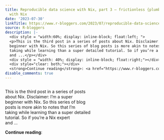 ```yaml
---
title: Reproducible data science with Nix, part 3 — frictionless {plumber} api deployments
  with Nix
date: '2023-07-30'
linkTitle: https://www.r-bloggers.com/2023/07/reproducible-data-science-with-nix-part-3-frictionless-plumber-api-deployments-with-nix/
source: R-bloggers
description: |-
  <div style = "width:60%; display: inline-block; float:left; ">
  <p>This is the third post in a series of posts about Nix. Disclaimer: I’m a super<br />
  beginner with Nix. So this series of blog posts is more akin to notes that I’m<br />
  taking while learning than a super detailed tutorial. So if you’re a Nix expert<br />
  and ...</p></div>
  <div style = "width: 40%; display: inline-block; float:right;"></div>
  <div style="clear: both;"></div>
  <strong>Continue reading</strong>: <a href="https://www.r-bloggers.com/2023/07/reproducible-data-science-with-nix-part-3-frictionless-plumber-api-deployments ...
disable_comments: true
---
```

<div style = "width:60%; display: inline-block; float:left; ">
<p>This is the third post in a series of posts about Nix. Disclaimer: I’m a super<br />
beginner with Nix. So this series of blog posts is more akin to notes that I’m<br />
taking while learning than a super detailed tutorial. So if you’re a Nix expert<br />
and ...</p></div>
<div style = "width: 40%; display: inline-block; float:right;"></div>
<div style="clear: both;"></div>
<strong>Continue reading</strong>: <a href="https://www.r-bloggers.com/2023/07/reproducible-data-science-with-nix-part-3-frictionless-plumber-api-deployments ...
